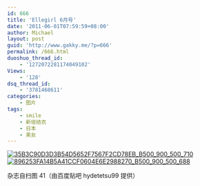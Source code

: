 ```yaml
---
id: 666
title: 'Ellegirl 6月号'
date: '2011-06-01T07:59:59+08:00'
author: Michael
layout: post
guid: 'http://www.gakky.me/?p=666'
permalink: /666.html
duoshuo_thread_id:
    - '1272072281174049102'
Views:
    - '128'
dsq_thread_id:
    - '3781468611'
categories:
    - 图片
tags:
    - smile
    - 新垣结衣
    - 日本
    - 美女
---
```


[![35B3C90D3D3B54D5652F7567F2CD78EB_B500_900_500_710](http://www.yui-aragaki.org/wp-content/uploads/img/35B3C90D3D3B54D5652F7567F2CD78EB_B500_900_500_710.jpeg)](http://www.yui-aragaki.org/wp-content/uploads/img/35B3C90D3D3B54D5652F7567F2CD78EB_B1280_1280_721_1024.jpeg) [![896253FA14B5A41CCF0604E6E2988270_B500_900_500_688](http://www.yui-aragaki.org/wp-content/uploads/img/896253FA14B5A41CCF0604E6E2988270_B500_900_500_688.jpeg)](http://www.yui-aragaki.org/wp-content/uploads/img/896253FA14B5A41CCF0604E6E2988270_B1280_1280_743_1023.jpeg)

杂志自扫图 41（由百度贴吧 hydetetsu99 提供）